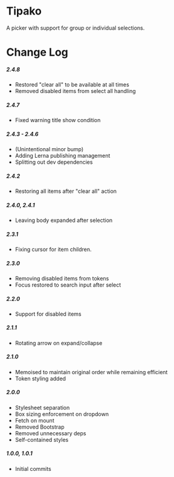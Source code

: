 # Tipako

A picker with support for group or individual selections.

# Change Log

##### 2.4.8
- Restored "clear all" to be available at all times
- Removed disabled items from select all handling

##### 2.4.7
- Fixed warning title show condition

##### 2.4.3 - 2.4.6
- (Unintentional minor bump)
- Adding Lerna publishing management
- Splitting out dev dependencies

##### 2.4.2
- Restoring all items after "clear all" action

##### 2.4.0, 2.4.1
- Leaving body expanded after selection

##### 2.3.1
- Fixing cursor for item children.

##### 2.3.0
- Removing disabled items from tokens
- Focus restored to search input after select

##### 2.2.0
- Support for disabled items

##### 2.1.1
- Rotating arrow on expand/collapse

##### 2.1.0
- Memoised to maintain original order while remaining efficient
- Token styling added

##### 2.0.0
- Stylesheet separation
- Box sizing enforcement on dropdown
- Fetch on mount
- Removed Bootstrap
- Removed unnecessary deps
- Self-contained styles

##### 1.0.0, 1.0.1
- Initial commits
